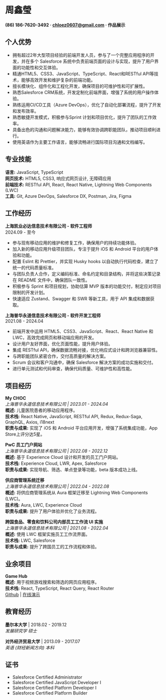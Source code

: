 # 周鑫瑩
**(86) 186-7620-3492 · chloez0607@gmail.com · 作品展示**

## 个人优势
- 拥有超过2年大型项目经验的前端开发人员，参与了一个完整应用程序的开发，并在多个 Salesforce 系统中负责前端页面的设计与实现，提升了用户界面的功能性和交互体验。
- 精通HTML5、CSS3、JavaScript、TypeScript、React和RESTful API等技术，能够高效开发和维护复杂的前端功能。
- 擅长模块化、组件化和工程化开发，确保项目的可维护性和可扩展性。
- 熟悉Salesforce CRM系统，开发定制化前端界面，增强了系统的用户操作体验。
- 熟练运用CI/CD工具（Azure DevOps），优化了自动化部署流程，提升了开发和发布效率。
- 熟悉敏捷开发模式，积极参与Sprint 计划和项目优化，提升了团队的工作效率。
- 具备出色的沟通和问题解决能力，能够有效协调跨职能团队，推动项目顺利进行。
- 使用英语作为主要工作语言，能够流畅进行国际项目沟通和文档编写。

## 专业技能
**语言:** JavaScript, TypeScript  
**网页技术:** HTML5, CSS3, 响应式网页设计, 无障碍应用  
**前端技术:** RESTful API, React, React Native, Lightning Web Components (LWC)  
**工具:** Git, Azure DevOps, Salesforce DX, Postman, Jira, Figma

## 工作经历

**上海凯业必达信息技术有限公司 - 软件工程师**  
2024.09 - 至今  
- 参与现有移动应用的维护和修复工作，确保用户的持续功能体验。
- 加入新的移动应用升级项目团队，专注于提升 iOS 和 Android 平台的用户体验和功能。
- 配置 Eslint 和 Prettier，并实现 Husky hooks 以自动执行代码检查，建立了统一的代码质量标准。
- 与团队负责人合作，定义编码标准、命名约定和目录结构，并将这些决策记录在 README 文件中，确保团队一致性。
- 积极参与 Sprint 和项目规划，协助估算 MVP 版本的功能交付，制定应对项目限制的开发计划。
- 快速适应 Zustand、Swagger 和 SWR 等新工具，用于 API 集成和数据获取。

**上海普华永道信息技术有限公司 - 软件开发工程师**  
2021.08 - 2024.04  
- 前端开发中运用 HTML5、CSS3、JavaScript、React、React Native 和 LWC，高效完成网页和移动端应用的开发。
- 设计用户友好界面，优化页面性能，提升用户体验。
- 集成 RESTful API，确保数据流畅对接，优化响应式设计和跨浏览器兼容性。
- 与跨职能团队紧密合作，交付高质量的解决方案。
- Scrum 会议和客户沟通中，确保 Salesforce 解决方案的成功实施和交付。
- 进行单元测试和代码审查，确保代码质量、可维护性和高性能。

## 项目经历

**My CHOC**  
*上海普华永道信息技术有限公司 | 2023.01 - 2024.04*  
**概述:** 儿童医院患者的移动应用程序。  
**技术栈:** React Native, JavaScript, RESTful API, Redux, Redux-Saga, GraphQL, Axios, i18next  
**职责与成果:** 实现了 iOS 和 Android 平台应用开发，增强了系统集成功能，App Store上评分达5星。

**PwC 员工门户网站**  
*上海普华永道信息技术有限公司 | 2022.08 - 2022.12*  
**概述:** 基于 Experience Cloud 设计和开发的员工门户网站。  
**技术栈:** Experience Cloud, LWR, Apex, Salesforce  
**职责与成果:** 实现导航、筛选、单点登录等功能，beta 版本成功上线。

**供应商管理系统迁移**  
*上海普华永道信息技术有限公司 | 2022.04 - 2022.08*  
**概述:** 将供应商管理系统从 Aura 框架迁移至 Lightning Web Components (LWC)。  
**技术栈:** Aura, LWC, Experience Cloud  
**职责与成果:** 提升了用户体验并优化了业务流程。

**跨国食品、零食和饮料公司内部员工工作流 UI 实施**  
*上海普华永道信息技术有限公司 | 2021.08 - 2022.04*  
**概述:** 使用 LWC 框架实施员工工作流界面。  
**技术栈:** LWC, Salesforce  
**职责与成果:** 提升了跨国员工的工作流程和体验。

## 业余项目

**Game Hub**  
**概述:** 用于视频游戏搜索和筛选的网页应用程序。  
**技术栈:** React, TypeScript, React Query, React Router  
[Github](#) | [在线演示](#)

## 教育经历
**墨尔本大学** | 2018.02 - 2019.12  
*发展研究学 硕士*

**对外经济贸易大学** | 2013.09 - 2017.07  
*英语 (财经新闻方向) 本科*

## 证书
- Salesforce Certified Administrator  
- Salesforce Certified JavaScript Developer I  
- Salesforce Certified Platform Developer I  
- Salesforce Certified Platform Builder
